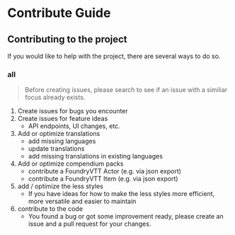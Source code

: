 # Contribute Guide

## Contributing to the project

If you would like to help with the project, there are several ways to do so.

### all
> Before creating issues, please search to see if an issue with a similiar focus already exists.

1. Create issues for bugs you encounter
2. Create issues for feature ideas
    * API endpoints, UI changes, etc.
3. Add or optimize translations
    * add missing languages
    * update translations
    * add missing translations in existing languages
4. Add or optimize compendium packs
    * contribute a FoundryVTT Actor (e.g. via json export)
    * contribute a FoundryVTT Item (e.g. via json export)
5. add / optimize the less styles
    * If you have ideas for how to make the less styles more efficient, more versatile and easier to maintain
6. contribute to the code
    * You found a bug or got some improvement ready, please create an issue and a pull request for your changes.
